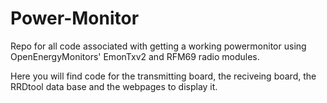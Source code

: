# Power-Monitor

Repo for all code associated with getting a working powermonitor using OpenEnergyMonitors' EmonTxv2 and RFM69 radio modules.

Here you will find code for the transmitting board, the reciveing board, the RRDtool data base and the webpages to display it.
